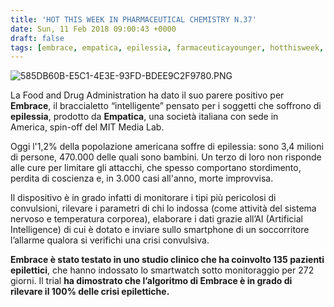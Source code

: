 ```yaml
---
title: 'HOT THIS WEEK IN PHARMACEUTICAL CHEMISTRY N.37'
date: Sun, 11 Feb 2018 09:00:43 +0000
draft: false
tags: [embrace, empatica, epilessia, farmaceuticayounger, hotthisweek, medicina, science]
---
```


![585DB60B-E5C1-4E3E-93FD-BDEE9C2F9780.PNG](/img/hot-this-week-in-pharmaceutical-chemistry-n-37.md/585db60b-e5c1-4e3e-93fd-bdee9c2f9780.png?w=361)

La Food and Drug Administration ha dato il suo parere positivo per **Embrace**, il braccialetto “intelligente” pensato per i soggetti che soffrono di **epilessia**, prodotto da **Empatica**, una società italiana con sede in America, spin-off del MIT Media Lab.

Oggi l'1,2% della popolazione americana soffre di epilessia: sono 3,4 milioni di persone, 470.000 delle quali sono bambini. Un terzo di loro non risponde alle cure per limitare gli attacchi, che spesso comportano stordimento, perdita di coscienza e, in 3.000 casi all'anno, morte improvvisa.

Il dispositivo è in grado infatti di monitorare i tipi più pericolosi di convulsioni, rilevare i parametri di chi lo indossa (come attività del sistema nervoso e temperatura corporea), elaborare i dati grazie all’AI (Artificial Intelligence) di cui è dotato e inviare sullo smartphone di un soccorritore l’allarme qualora si verifichi una crisi convulsiva.

**Embrace è stato testato in uno studio clinico che ha coinvolto 135 pazienti epilettici**, che hanno indossato lo smartwatch sotto monitoraggio per 272 giorni. Il trial **ha dimostrato che l’algoritmo di Embrace è in grado di rilevare il 100% delle crisi epilettiche.**